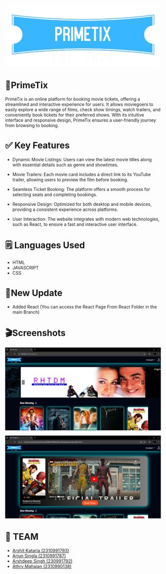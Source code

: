 ![Logo](logo.png)
# 🎫PrimeTix

PrimeTix is an online platform for booking movie tickets, offering a streamlined and interactive experience for users. It allows moviegoers to easily explore a wide range of films, check show timings, watch trailers, and conveniently book tickets for their preferred shows. With its intuitive interface and responsive design, PrimeTix ensures a user-friendly journey from browsing to booking.

# ✅ Key Features

- Dynamic Movie Listings: Users can view the latest movie titles along with essential details such as genre and showtimes.

- Movie Trailers: Each movie card includes a direct link to its YouTube trailer, allowing users to preview the film before booking.

- Seamless Ticket Booking: The platform offers a smooth process for selecting seats and completing bookings.

- Responsive Design: Optimized for both desktop and mobile devices, providing a consistent experience across platforms.

- User Interaction: The website integrates with modern web technologies, such as React, to ensure a fast and interactive user interface.

# 🗒️ Languages Used

- HTML
- JAVASCRIPT
- CSS

# 🎯New Update

- Added React (You can access the React Page From React Folder in the main Branch)


# 🎬Screenshots

![App Screenshot](/Screenshots/1.png)

![App Screenshot](/Screenshots/4.png)


# 🚀 TEAM

- [Arshit Kataria (2310991793)](https://github.com/arshitkataria2)
- [Arjun Singla (2310991787)](https://github.com/arsingla) 
- [Arshdeep Singh (230991792)](https://github.com/arshdeep4450)
- [Athrv Mahajan (2310990138)](https://github.com/aivar-14)




